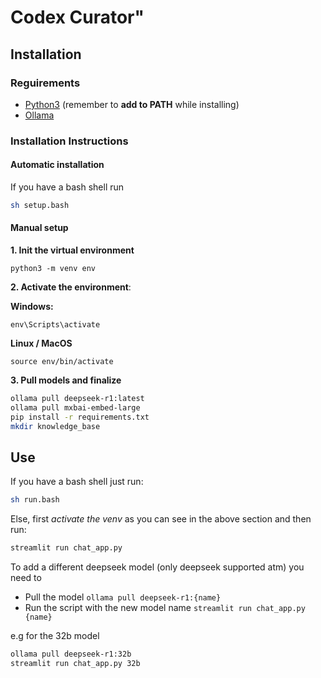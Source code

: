 # Codex Curator" 
## Installation
### Reguirements
- [Python3](https://www.python.org/) (remember to **add to PATH** while installing)
- [Ollama](https://ollama.com/download)

### Installation Instructions
#### Automatic installation
If you have a bash shell run
```bash
sh setup.bash
```
#### Manual setup
**1. Init the virtual environment**
```
python3 -m venv env
```
**2. Activate the environment**:

**Windows:**

`env\Scripts\activate`

**Linux / MacOS**

`source env/bin/activate`

**3. Pull models and finalize**
```bash
ollama pull deepseek-r1:latest
ollama pull mxbai-embed-large
pip install -r requirements.txt
mkdir knowledge_base
```
## Use
If you have a bash shell just run:
```bash
sh run.bash
```

Else, first *activate the venv* as you can see in the above section and then run:

```bash
streamlit run chat_app.py
```

To add a different deepseek model (only deepseek supported atm) you need to 
* Pull the model
`ollama pull deepseek-r1:{name}`
* Run the script with the new model name 
`streamlit run chat_app.py {name}`


e.g for the 32b model 

```bash
ollama pull deepseek-r1:32b
streamlit run chat_app.py 32b
```